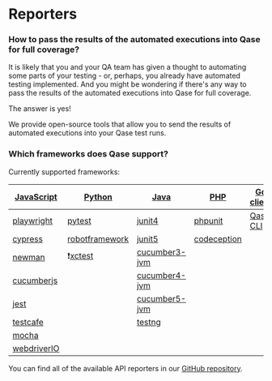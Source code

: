 # Reporters

### How to pass the results of the automated executions into Qase for full coverage?

It is likely that you and your QA team has given a thought to automating some parts of your testing - or, perhaps, you already have automated testing implemented. And you might be wondering if there's any way to pass the results of the automated executions into Qase for full coverage.

The answer is yes!

We provide open-source tools that allow you to send the results of automated executions into your Qase test runs.



### Which frameworks does Qase support?

Currently supported frameworks:

| [**JavaScript**](https://github.com/qase-tms/qase-javascript)                       | [**Python**](https://github.com/qase-tms/qase-python)                                   | [**Java**](https://github.com/qase-tms/qase-java)                                     | [**PHP**](https://github.com/qase-tms/qase-php)             | [**Go client**](https://github.com/qase-tms/qase-go) |
| ----------------------------------------------------------------------------------- | --------------------------------------------------------------------------------------- | ------------------------------------------------------------------------------------- | ----------------------------------------------------------- | ---------------------------------------------------- |
| [playwright](https://github.com/qase-tms/qase-javascript/tree/main/qase-playwright) | [pytest](https://github.com/qase-tms/qase-python/tree/main/qase-pytest)                 | [junit4](https://github.com/qase-tms/qase-java/tree/master/qase-junit4)               | [phpunit](https://github.com/qase-tms/qase-phpunit)         | [Qase CLI](https://github.com/qase-tms/qasectl)      |
| [cypress](https://github.com/qase-tms/qase-javascript/tree/main/qase-cypress)       | [robotframework](https://github.com/qase-tms/qase-python/tree/main/qase-robotframework) | [junit5](https://github.com/qase-tms/qase-java/tree/master/qase-junit5)               | [codeception](https://github.com/qase-tms/qase-codeception) |                                                      |
| [newman](https://github.com/qase-tms/qase-javascript/tree/main/qase-newman)         | ❗[xctest](https://github.com/qase-tms/qasectl)                                          | [cucumber3-jvm](https://github.com/qase-tms/qase-java/tree/master/qase-cucumber3-jvm) |                                                             |                                                      |
| [cucumberjs](https://github.com/qase-tms/qase-javascript/tree/main/qase-cucumberjs) |                                                                                         | [cucumber4-jvm](https://github.com/qase-tms/qase-java/tree/master/qase-cucumber4-jvm) |                                                             |                                                      |
| [jest](https://github.com/qase-tms/qase-javascript/tree/main/qase-jest)             |                                                                                         | [cucumber5-jvm](https://github.com/qase-tms/qase-java/tree/master/qase-cucumber5-jvm) |                                                             |                                                      |
| [testcafe](https://github.com/qase-tms/qase-javascript/tree/main/qase-testcafe)     |                                                                                         | [testng](https://github.com/qase-tms/qase-java/tree/master/qase-testng)               |                                                             |                                                      |
| [mocha](https://github.com/qase-tms/qase-javascript/tree/main/qase-mocha)           |                                                                                         |                                                                                       |                                                             |                                                      |
| [webdriverIO](https://github.com/qase-tms/qase-javascript/tree/main/qase-wdio)      |                                                                                         |                                                                                       |                                                             |                                                      |

You can find all of the available API reporters in our [GitHub repository](https://github.com/qase-tms).
